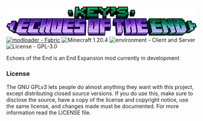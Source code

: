 ![logo](https://github.com/keyschain/EndEchoes/blob/indev/.github/assets/logo.png?raw=true)
[![modloader - Fabric](https://img.shields.io/badge/modloader-Fabric-orange?style=for-the-badge&logo=fabricmc)](https://fabricmc.net) ![Minecraft 1.20.4](https://img.shields.io/badge/Minecraft-1.20.4-2ea44f?style=for-the-badge) 
![environment - Client and Server](https://img.shields.io/badge/environment-Client_and_Server-blue?style=for-the-badge) ![License - GPL-3.0](https://img.shields.io/badge/License-GPL--3.0-805fa0?style=for-the-badge)

Echoes of the End is an End Expansion mod currently in development

### License
The GNU GPLv3 lets people do almost anything they want with this project, except distributing closed source versions. If you do use this, make sure to disclose the source, have a copy of the license and copyright notice, use the same license, and changes made must be documented. For more information read the LICENSE file.
